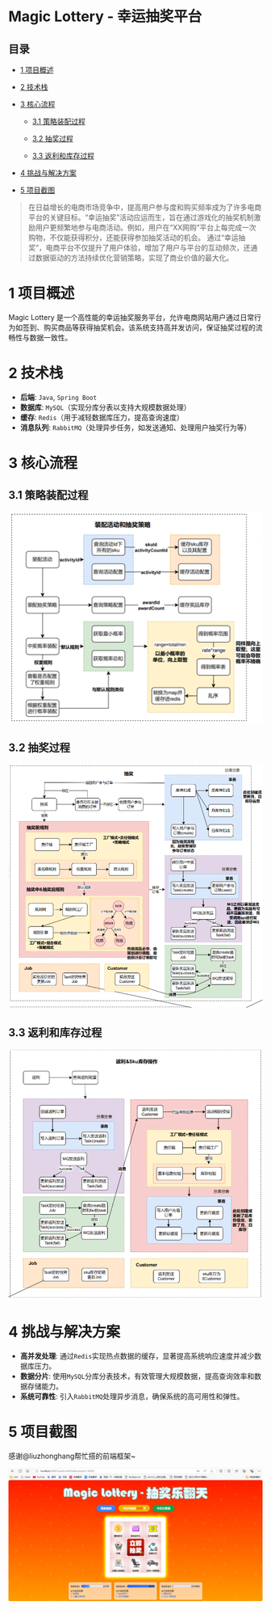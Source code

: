 # Magic Lottery - 幸运抽奖平台

## 目录

- [1 项目概述](#1-项目概述)

- [2 技术栈](#2-技术栈)

- [3 核心流程](#3-核心流程)
  - [3.1 策略装配过程](#31-策略装配过程)

  - [3.2 抽奖过程](#32-抽奖过程)

  - [3.3 返利和库存过程](#33-返利和库存过程)

- [4 挑战与解决方案](#4-挑战与解决方案)

- [5 项目截图](#5-项目截图)


> &#x20;   在日益增长的电商市场竞争中，提高用户参与度和购买频率成为了许多电商平台的关键目标。“幸运抽奖”活动应运而生，旨在通过游戏化的抽奖机制激励用户更频繁地参与电商活动。例如，用户在“XX网购”平台上每完成一次购物，不仅能获得积分，还能获得参加抽奖活动的机会。
> &#x20;   通过“幸运抽奖”，电商平台不仅提升了用户体验，增加了用户与平台的互动频次，还通过数据驱动的方法持续优化营销策略，实现了商业价值的最大化。

# 1 项目概述

&#x20;   Magic Lottery 是一个高性能的幸运抽奖服务平台，允许电商网站用户通过日常行为如签到、购买商品等获得抽奖机会。该系统支持高并发访问，保证抽奖过程的流畅性与数据一致性。

# 2 技术栈

- **后端**: `Java`, `Spring Boot`
- **数据库**: `MySQL`（实现分库分表以支持大规模数据处理）
- **缓存**: `Redis`（用于减轻数据库压力，提高查询速度）
- **消息队列**: `RabbitMQ`（处理异步任务，如发送通知、处理用户抽奖行为等）

# 3 核心流程

## 3.1 策略装配过程

![](image/image_vosWLHgii7.png)

## 3.2 抽奖过程

![](image/image_Hnu6TShzV6.png)

## 3.3 返利和库存过程

![](image/image_48HOkWOCF4.png)

# 4 挑战与解决方案

- **高并发处理**: 通过`Redis`实现热点数据的缓存，显著提高系统响应速度并减少数据库压力。
- **数据分片**: 使用`MySQL`分库分表技术，有效管理大规模数据，提高查询效率和数据存储能力。
- **系统可靠性**: 引入`RabbitMQ`处理异步消息，确保系统的高可用性和弹性。

# 5 项目截图

感谢@liuzhonghang帮忙搭的前端框架\~

![](image/image_SLf9TkGtnp.png)

